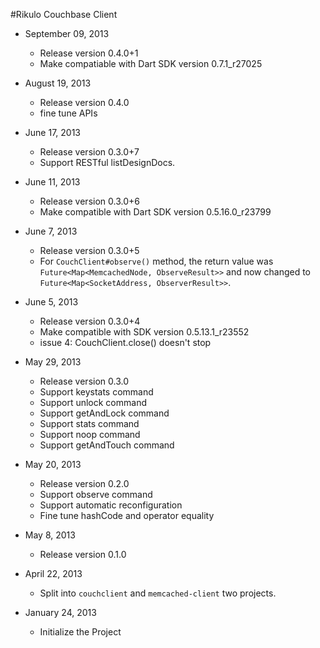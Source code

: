 #Rikulo Couchbase Client

* September 09, 2013
  * Release version 0.4.0+1
  * Make compatiable with Dart SDK version 0.7.1_r27025

* August 19, 2013
  * Release version 0.4.0
  * fine tune APIs

* June 17, 2013
  * Release version 0.3.0+7
  * Support RESTful listDesignDocs.

* June 11, 2013
  * Release version 0.3.0+6
  * Make compatible with Dart SDK version 0.5.16.0_r23799

* June 7, 2013
  * Release version 0.3.0+5
  * For `CouchClient#observe()` method, the return value was
    `Future<Map<MemcachedNode, ObserveResult>>` and now changed to
    `Future<Map<SocketAddress, ObserverResult>>`.

* June 5, 2013
  * Release version 0.3.0+4
  * Make compatible with SDK version 0.5.13.1_r23552
  * issue 4: CouchClient.close() doesn't stop

* May 29, 2013
  * Release version 0.3.0
  * Support keystats command
  * Support unlock command
  * Support getAndLock command
  * Support stats command
  * Support noop command
  * Support getAndTouch command

* May 20, 2013
  * Release version 0.2.0
  * Support observe command
  * Support automatic reconfiguration
  * Fine tune hashCode and operator equality

* May 8, 2013
  * Release version 0.1.0

* April 22, 2013
  * Split into `couchclient` and `memcached-client` two projects.

* January 24, 2013
  * Initialize the Project

